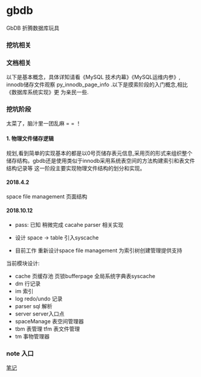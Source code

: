 # gbdb
   GbDB   折腾数据库玩具

### 挖坑相关


### 文档相关

以下是基本概念，具体详知请看《MySQL 技术内幕》《MySQL运维内参》, innodb储存文件观察 py_innodb_page_info .以下是摸索阶段的入门概念,相比《数据库系统实现》更
为亲民一些.


### 挖坑阶段
太菜了，脑汁里一团乱麻 = = ！
#### 1. 物理文件储存逻辑
   规划,看到简单的实现基本的都是以0号页储存表元信息,采用页的形式来组织整个储存结构。gbdb还是使用类似于innodb采用系统表空间的方法构建索引和表文件结构记录等
   这一阶段主要实现物理文件结构的划分和实现。
####  2018.4.2
   space file management 页面结构
####  2018.10.12
   - pass: 已知 稍微完成 cacahe parser 相关实现

   - 设计 space -> table  引入syscache

   - 目前工作 重新设计space file management 为索引树创建管理提供支持

当前模块设计:
   - cache 页缓存池 页锁bufferpage  全局系统字典表syscache
   - dm 行记录
   - im 索引
   - log redo/undo 记录
   - parser sql 解析
   - server server入口点
   - spaceManage 表空间管理器
   - tbm 表管理 tfm 表文件管理
   - tm 事物管理器



### note 入口
[笔记](https://github.com/fangker/gbdb/blob/master/note.md)